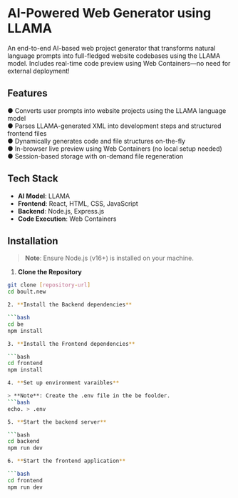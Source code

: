 # AI-Powered Web Generator using LLAMA

An end-to-end AI-based web project generator that transforms natural language prompts into full-fledged website codebases using the LLAMA model. Includes real-time code preview using Web Containers—no need for external deployment!

## Features

●  Converts user prompts into website projects using the LLAMA language model  
●  Parses LLAMA-generated XML into development steps and structured frontend files  
●  Dynamically generates code and file structures on-the-fly  
●  In-browser live preview using Web Containers (no local setup needed)  
●  Session-based storage with on-demand file regeneration

## Tech Stack

- **AI Model**: LLAMA
- **Frontend**: React, HTML, CSS, JavaScript
- **Backend**: Node.js, Express.js
- **Code Execution**: Web Containers

## Installation

> **Note**: Ensure Node.js (v16+) is installed on your machine.

1. **Clone the Repository**

```bash
git clone [repository-url]
cd boult.new

2. **Install the Backend dependencies**

```bash
cd be
npm install

3. **Install the Frontend dependencies**

```bash
cd frontend
npm install

4. **Set up environment varaibles**

> **Note**: Create the .env file in the be foolder.
```bash
echo. > .env

5. **Start the backend server**

```bash
cd backend
npm run dev

6. **Start the frontend application**

```bash
cd frontend
npm run dev